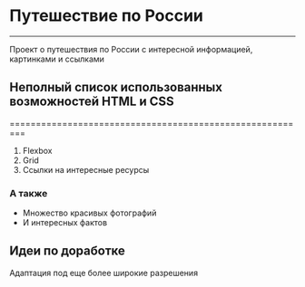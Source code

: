 # Путешествие по России
-------------------
Проект о путешествия по России с интересной информацией, картинками и ссылками

## Неполный список использованных возможностей HTML и CSS
=========================================================
1. Flexbox
2. Grid
3. Ссылки на интересные ресурсы

### А также
* Множество красивых фотографий
* И интересных фактов

## Идеи по доработке

Адаптация под еще более широкие разрешения